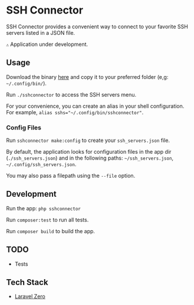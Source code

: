 # SSH Connector

SSH Connector provides a convenient way to connect to your favorite SSH servers listed in a JSON file.

` ⚠️ ` Application under development.

## Usage

Download the binary [here](https://github.com/dansysanalyst/ssh_connector/raw/main/builds/sshconnector) and copy it to your preferred folder (e,g: `~/.config/bin/`).

Run `./sshconnector` to access the SSH servers menu.

For your convenience, you can create an alias in your shell configuration. For example, `alias sshs="~/.config/bin/sshconnector"`.

### Config Files

Run `sshconnector make:config` to create your `ssh_servers.json` file.

By default, the application looks for configuration files in the app dir (`./ssh_servers.json`) and in the following paths: `~/ssh_servers.json`, `~/.config/ssh_servers.json`.

You may also pass a filepath using the `--file` option.

## Development

Run the app: `php sshconnector`

Run `composer:test` to run all tests.

Run `composer build` to build the app.

## TODO

- Tests

## Tech Stack

- [Laravel Zero](https://laravel-zero.com)
